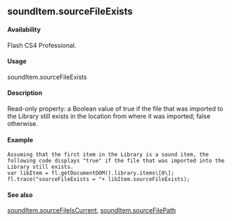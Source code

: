 ## soundItem.sourceFileExists

#### Availability

Flash CS4 Professional.

#### Usage

soundItem.sourceFileExists

#### Description

Read-only property: a Boolean value of true if the file that was imported to the Library still exists in the location from where it was imported; false otherwise.

#### Example

```
Assuming that the first item in the Library is a sound item, the following code displays "true" if the file that was imported into the Library still exists.
var libItem = fl.getDocumentDOM().library.items\[0\]; fl.trace("sourceFileExists = "+ libItem.sourceFileExists);

```
#### See also

[soundItem.sourceFileIsCurrent](#soundItem.sourceFileIsCurrent), [soundItem.sourceFilePath](#_bookmark841)

<span id="soundItem.sourceFileIsCurrent" class="anchor"></span>
